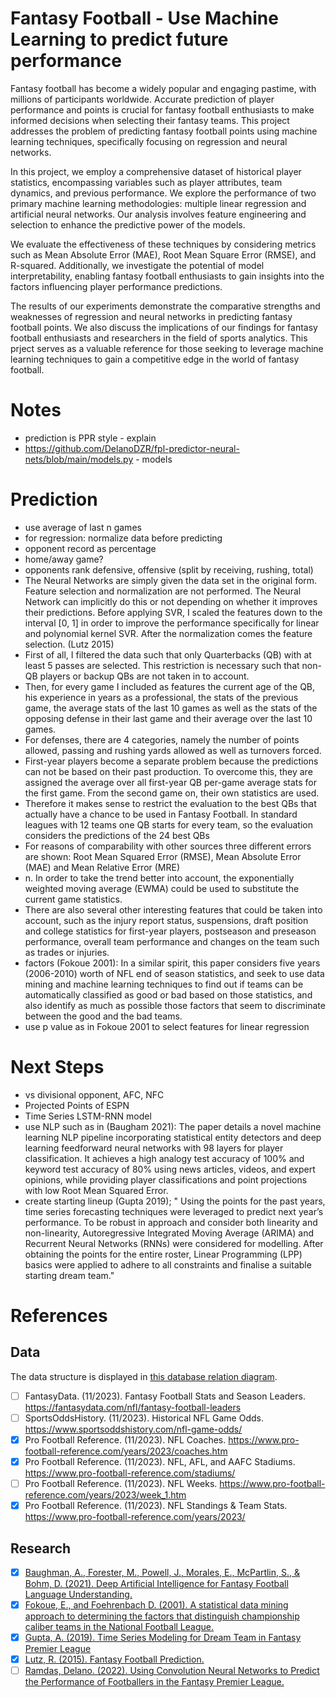 # Fantasy Football - Use Machine Learning to predict future performance 

Fantasy football has become a widely popular and engaging pastime, with millions of participants worldwide. Accurate prediction of player performance and points is crucial for fantasy football enthusiasts to make informed decisions when selecting their fantasy teams. This project addresses the problem of predicting fantasy football points using machine learning techniques, specifically focusing on regression and neural networks.

In this project, we employ a comprehensive dataset of historical player statistics, encompassing variables such as player attributes, team dynamics, and previous performance. We explore the performance of two primary machine learning methodologies: multiple linear regression and artificial neural networks. Our analysis involves feature engineering and selection to enhance the predictive power of the models.

We evaluate the effectiveness of these techniques by considering metrics such as Mean Absolute Error (MAE), Root Mean Square Error (RMSE), and R-squared. Additionally, we investigate the potential of model interpretability, enabling fantasy football enthusiasts to gain insights into the factors influencing player performance predictions.

The results of our experiments demonstrate the comparative strengths and weaknesses of regression and neural networks in predicting fantasy football points. We also discuss the implications of our findings for fantasy football enthusiasts and researchers in the field of sports analytics. This prject serves as a valuable reference for those seeking to leverage machine learning techniques to gain a competitive edge in the world of fantasy football.

# Notes
- prediction is PPR style - explain
- https://github.com/DelanoDZR/fpl-predictor-neural-nets/blob/main/models.py - models

# Prediction
- use average of last n games
- for regression: normalize data before predicting
- opponent record as percentage
- home/away game?
- opponents rank defensive, offensive (split by receiving, rushing, total)
- The Neural Networks are simply given the data set in the original form. Feature selection and
normalization are not performed. The Neural Network can implicitly do this or not depending on
whether it improves their predictions. Before applying SVR, I scaled the features down to the interval [0, 1] in order to improve the performance specifically for linear and polynomial kernel SVR.
After the normalization comes the feature selection. (Lutz 2015)
- First of all, I filtered the data such that only Quarterbacks
(QB) with at least 5 passes are selected. This restriction is necessary such that non-QB players or
backup QBs are not taken in to account.
- Then, for every game I included as features the current
age of the QB, his experience in years as a professional, the stats of the previous game, the average
stats of the last 10 games as well as the stats of the opposing defense in their last game and their
average over the last 10 games.
- For
defenses, there are 4 categories, namely the number of points allowed, passing and rushing yards
allowed as well as turnovers forced.
- First-year players become a separate
problem because the predictions can not be based on their past production. To overcome this, they
are assigned the average over all first-year QB per-game average stats for the first game. From the
second game on, their own statistics are used.
- Therefore it makes sense to restrict the evaluation to the best QBs that
actually have a chance to be used in Fantasy Football. In standard leagues with 12 teams one QB
starts for every team, so the evaluation considers the predictions of the 24 best QBs 
-  For reasons of comparability with other sources three different errors are shown: Root Mean Squared Error (RMSE),
Mean Absolute Error (MAE) and Mean Relative Error (MRE)
- n. In order to take the trend better into account, the exponentially
weighted moving average (EWMA) could be used to substitute the current game statistics.
- There are also several other interesting features that could be taken into account, such as the injury
report status, suspensions, draft position and college statistics for first-year players, postseason and
preseason performance, overall team performance and changes on the team such as trades or injuries.
- factors (Fokoue 2001): In a similar spirit, this paper considers five years (2006-2010) worth of NFL
end of season statistics, and seek to use data mining and machine learning techniques to
find out if teams can be automatically classified as good or bad based on those statistics,
and also identify as much as possible those factors that seem to discriminate between the
good and the bad teams.
- use p value as in Fokoue 2001 to select features for linear regression

# Next Steps
- vs divisional opponent, AFC, NFC
- Projected Points of ESPN
- Time Series LSTM-RNN model
- use NLP such as in (Baugham 2021): The paper details a novel machine learning NLP pipeline incorporating statistical entity detectors and deep learning feedforward neural networks with 98 layers for player classification. It achieves a high analogy test accuracy of 100% and keyword test accuracy of 80% using news articles, videos, and expert opinions, while providing player classifications and point projections with low Root Mean Squared Error.
- create starting lineup (Gupta 2019); "
Using the points for the past years, time series forecasting techniques were leveraged to predict next year’s performance. To
be robust in approach and consider both linearity and non-linearity, Autoregressive Integrated Moving Average (ARIMA) and
Recurrent Neural Networks (RNNs) were considered for modelling. After obtaining the points for the entire roster, Linear
Programming (LPP) basics were applied to adhere to all constraints and finalise a suitable starting dream team."
# References

## Data

The data structure is displayed in [this database relation diagram](https://dbdiagram.io/d/Fantasy-65446f667d8bbd646565521a).

- [ ] FantasyData. (11/2023). Fantasy Football Stats and Season Leaders. https://fantasydata.com/nfl/fantasy-football-leaders
- [ ] SportsOddsHistory. (11/2023). Historical NFL Game Odds. https://www.sportsoddshistory.com/nfl-game-odds/
- [x] Pro Football Reference. (11/2023). NFL Coaches. https://www.pro-football-reference.com/years/2023/coaches.htm
- [x] Pro Football Reference. (11/2023). NFL, AFL, and AAFC Stadiums. https://www.pro-football-reference.com/stadiums/
- [ ] Pro Football Reference. (11/2023). NFL Weeks. https://www.pro-football-reference.com/years/2023/week_1.htm
- [x] Pro Football Reference. (11/2023). NFL Standings & Team Stats. https://www.pro-football-reference.com/years/2023/

## Research
- [x] [Baughman, A., Forester, M., Powell, J., Morales, E., McPartlin, S., & Bohm, D. (2021). Deep Artificial Intelligence for Fantasy Football Language Understanding.](https://arxiv.org/ftp/arxiv/papers/2111/2111.02874.pdf)
- [x] [Fokoue, E., and Foehrenbach D. (2001). A statistical data mining approach to determining the factors that distinguish championship caliber teams in the National Football League.](https://scholarworks.rit.edu/cgi/viewcontent.cgi?article=2749&context=article)
- [x] [Gupta, A. (2019). Time Series Modeling for Dream Team in Fantasy Premier League](https://arxiv.org/ftp/arxiv/papers/1909/1909.12938.pdf)
- [x] [Lutz, R. (2015). Fantasy Football Prediction.](https://arxiv.org/pdf/1505.06918.pdf)
- [ ] [Ramdas, Delano. (2022). Using Convolution Neural Networks to Predict the Performance of Footballers in the Fantasy Premier League.](https://www.researchgate.net/publication/360009648_Using_Convolution_Neural_Networks_to_Predict_the_Performance_of_Footballers_in_the_Fantasy_Premier_League)
